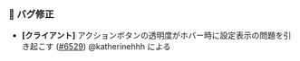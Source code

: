 ### 🐛 バグ修正

* **[クライアント]** アクションボタンの透明度がホバー時に設定表示の問題を引き起こす ([#6529](https://github.com/nocobase/nocobase/pull/6529)) @katherinehhh による
